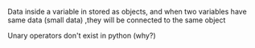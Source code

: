 

Data inside a variable in stored as objects, and when two variables have same data (small data) ,they will be connected to the same object

Unary operators don't exist in python (why?)